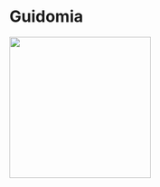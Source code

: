 # Guidomia

<img src="https://user-images.githubusercontent.com/97938102/150694077-68952203-b1d6-4f4e-ac58-82e6a187a320.png" width="250">

